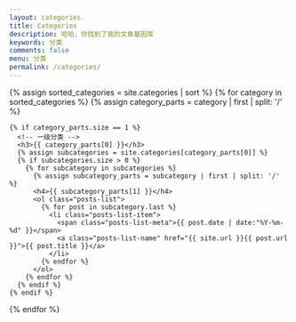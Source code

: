 ```yaml
---
layout: categories
title: Categories
description: 哈哈，你找到了我的文章基因库
keywords: 分类
comments: false
menu: 分类
permalink: /categories/
---
```


<section class="container posts-content">
  {% assign sorted_categories = site.categories | sort %}
  {% for category in sorted_categories %}
    {% assign category_parts = category | first | split: '/' %}

    {% if category_parts.size == 1 %}
      <!-- 一级分类 -->
      <h3>{{ category_parts[0] }}</h3>
      {% assign subcategories = site.categories[category_parts[0]] %}
      {% if subcategories.size > 0 %}
        {% for subcategory in subcategories %}
          {% assign subcategory_parts = subcategory | first | split: '/' %}
          <h4>{{ subcategory_parts[1] }}</h4>
          <ol class="posts-list">
            {% for post in subcategory.last %}
              <li class="posts-list-item">
                <span class="posts-list-meta">{{ post.date | date:"%Y-%m-%d" }}</span>
                <a class="posts-list-name" href="{{ site.url }}{{ post.url }}">{{ post.title }}</a>
              </li>
            {% endfor %}
          </ol>
        {% endfor %}
      {% endif %}
    {% endif %}
  {% endfor %}

</section>
<!-- /section.content -->
